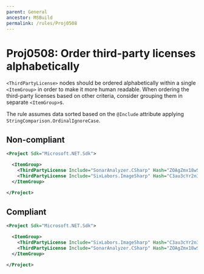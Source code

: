 ```yaml
---
parent: General
ancestor: MSBuild
permalink: /rules/Proj0508
---
```


# Proj0508: Order third-party licenses alphabetically
`<ThirdPartyLicense>` nodes should be ordered alphabetically
within a single `<ItemGroup>` in order to make it more
human readable. When ordering the third-party licenses based on
other criteria, consider grouping them in separate
`<ItemGroup>`s.

The rule assumes data sorted based on the `@Include` attribute applying
`StringComparison.OrdinalIgnoreCase`.

## Non-compliant
``` xml
<Project Sdk="Microsoft.NET.Sdk">

  <ItemGroup>
    <ThirdPartyLicense Include="SonarAnalyzer.CSharp" Hash="ZOAgZmx18wSWq5KpOpWd2bB9123" />
    <ThirdPartyLicense Include="SixLabors.ImageSharp" Hash="C3au3cYr2n3QFmhQ3SSmTQ" />
  </ItemGroup>
  
</Project>
```

## Compliant
``` xml
<Project Sdk="Microsoft.NET.Sdk">

  <ItemGroup>
    <ThirdPartyLicense Include="SixLabors.ImageSharp" Hash="C3au3cYr2n3QFmhQ3SSmTQ" />
    <ThirdPartyLicense Include="SonarAnalyzer.CSharp" Hash="ZOAgZmx18wSWq5KpOpWd2bB9123" />
  </ItemGroup>
  
</Project>
```
